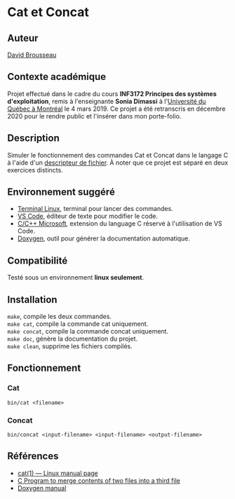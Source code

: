 # Cat et Concat
## Auteur
[David Brousseau](mailto:dbrsseau@gmail.com)

## Contexte académique
Projet effectué dans le cadre du cours **INF3172 Principes des systèmes d'exploitation**, remis à l'enseignante **Sonia Dimassi** à l'[Université du Québec à Montréal](https://etudier.uqam.ca/) le 4 mars 2019. Ce projet a été retranscris en décembre 2020 pour le rendre public et l'insérer dans mon porte-folio.

## Description
Simuler le fonctionnement des commandes Cat et Concat dans le langage C à l'aide d'un [descripteur de fichier](https://en.wikipedia.org/wiki/File_descriptor). À noter que ce projet est séparé en deux exercices distincts.

## Environnement suggéré
- [Terminal Linux](https://doc.ubuntu-fr.org/terminal), terminal pour lancer des commandes.
- [VS Code](https://code.visualstudio.com/), éditeur de texte pour modifier le code.
- [C/C++ Microsoft](https://marketplace.visualstudio.com/items?itemName=ms-vscode.cpptools), extension du language C réservé à l'utilisation de VS Code.
- [Doxygen](https://www.doxygen.nl/index.html), outil pour générer la documentation automatique.

## Compatibilité
Testé sous un environnement **linux seulement**.

## Installation
`make`, compile les deux commandes.<br>
`make cat`, compile la commande cat uniquement.<br>
`make concat`, compile la commande concat uniquement.<br>
`make doc`, génère la documentation du projet.<br>
`make clean`, supprime les fichiers compilés.

## Fonctionnement
### Cat
```
bin/cat <filename>
```

### Concat
```
bin/concat <input-filename> <input-filename> <output-filename>
```

## Références
- [cat(1) — Linux manual page](https://man7.org/linux/man-pages/man1/cat.1.html)
- [C Program to merge contents of two files into a third file](https://www.geeksforgeeks.org/c-program-merge-contents-two-files-third-file/)
- [Doxygen manual](http://cs.swan.ac.uk/~csoliver/ok-sat-library/internet_html/doc/doc/Doxygen/1.7.6.1/html/config.html)